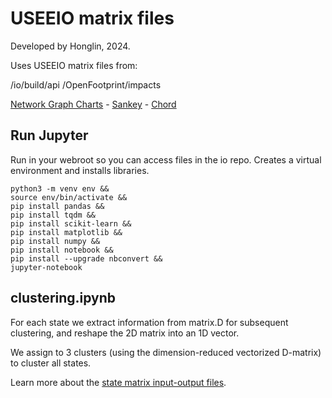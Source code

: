 # USEEIO matrix files

Developed by Honglin, 2024.

Uses USEEIO matrix files from:

/io/build/api
/OpenFootprint/impacts

[Network Graph Charts](/community/start/charts/) - [Sankey](/io/charts/sankey/) - [Chord](/io/charts/chord)

## Run Jupyter

Run in your webroot so you can access files in the io repo.
Creates a virtual environment and installs libraries.

	python3 -m venv env &&
	source env/bin/activate &&
	pip install pandas &&
	pip install tqdm &&
	pip install scikit-learn &&
	pip install matplotlib &&
	pip install numpy &&
	pip install notebook &&
	pip install --upgrade nbconvert &&
	jupyter-notebook


## clustering.ipynb

For each state we extract information from matrix.D for subsequent clustering, 
and reshape the 2D matrix into an 1D vector.

We assign to 3 clusters (using the dimension-reduced vectorized D-matrix) to cluster all states.

Learn more about the [state matrix input-output files](/io/about/matrix/).